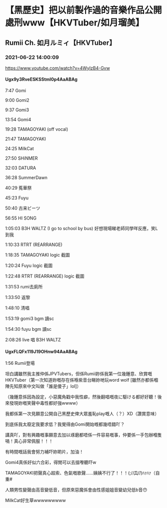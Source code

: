 # 【黑歷史】把以前製作過的音樂作品公開處刑www【HKVTuber/如月瑠美】

## Rumii Ch. 如月ルミィ【HKVTuber】

### 2021-06-22 14:00:09

https://www.youtube.com/watch?v=4WyIzB4-Gvw

#### Ugx9y3RveESKSStmI0p4AaABAg

7:47 Gomi

9:00 Gomi2

9:37 Gomi3

13:54 Gomi4

19:28 TAMAGOYAKI (off vocal)

21:47 TAMAGOYAKI 

24:25 MilkCat

27:50 SHiNMER

32:03 DATURA

36:28 SummerDawn

40:29 菟華祭

45:23 Fuyu

50:40 古来ビーツ

56:55 HI SONG 

1:05:03 B3H WALTZ (I go to school by bus) 好想現場睇老師同學咩反應，笑L到我

1:10:33 RTRT (REARRANGE)



1:18:35 TAMAGOYAKI logic 截圖

1:20:24 Fuyu logic 截圖

1:22:48 RTRT (REARRANGE) logic 截圖



1:31:53 rumi去廁所

1:33:50 返黎



1:48:10 清唱

1:53:19 gomi3 bgm 讀sc

1:54:30 fuyu bgm 讀sc



2:08:26 live 唱 B3H WALTZ



#### UgxFLQFx119J19OHnw94AaABAg

1:56 Rumii登場

坦白講雖然我主推仲係JPVTubers，但係Rumii妳係我第一位幾鍾意、欣賞嘅HKVTuber（第一次知道妳嘅存在係喺紫音台睇妳哋玩word wolf [雖然亦都係嗰陣先知原來中文叫做「誰是傻子」lol]）

（幾鍾意係因為設定，小惡魔角戳中我性癖，然後翻唱嘅夜に駆ける都好好聽！後來發現妳嘅笑聲中毒性都好強wwww）

我都係第一次見願意公開自己黑歷史俾大眾羞恥play嘅人（？）XD（讚賞意味）

到底係我太廢定我要求低？我覺得由Gomi開始嘅都幾唔錯吖？

講真吖，對有興趣嘅事願意去加以琢磨都唔係一件容易嘅事，仲要係一手包辦嗰隻喎！真心非常佩服！！！

有時間嘅話我會努力補吓妳啲片，加油！

Gomi4真係好似六合彩，得閒可以去搵嚟聽吓w

TAMAGOYAKI把聲真心超索、色氣嘅歌聲……姨姨不行了！！！(;//́Д/̀/)ﾊｧﾊｧ（自重#

人類男性變聲由高音變低音，但原來惡魔係會由性感姐姐音變幼兒低b音😯

MilkCat好生草wwwwwwwww

